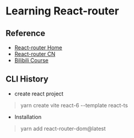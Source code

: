 # Learning React-router

## Reference
- [React-router Home](https://reactrouter.com/)
- [React-router CN](http://www.reactrouter.cn/)
- [Bilibili Course](https://www.bilibili.com/video/BV1vS4y1R76b)

## CLI History
- create react project
> yarn create vite react-6 --template react-ts
- Installation
> yarn add react-router-dom@latest
